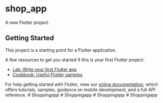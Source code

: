 # shop_app

A new Flutter project.

## Getting Started

This project is a starting point for a Flutter application.

A few resources to get you started if this is your first Flutter project:

- [Lab: Write your first Flutter app](https://flutter.dev/docs/get-started/codelab)
- [Cookbook: Useful Flutter samples](https://flutter.dev/docs/cookbook)

For help getting started with Flutter, view our
[online documentation](https://flutter.dev/docs), which offers tutorials,
samples, guidance on mobile development, and a full API reference.
#   S h o p p i n g _ a p p  
 #   S h o p p i n g _ a p p  
 #   S h o p p i n g _ a p p  
 #   S h o p p i n g _ a p p  
 